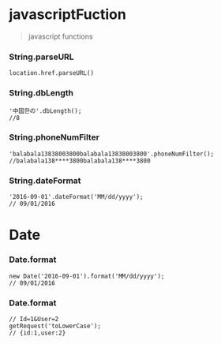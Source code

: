 # javascriptFuction
> javascript functions


### String.parseURL
```
location.href.parseURL()
```

### String.dbLength 
```
'中国한の'.dbLength();
//8
```

### String.phoneNumFilter  
```
'balabala13838003800balabala13838003800'.phoneNumFilter();
//balabala138****3800balabala138****3800
```

### String.dateFormat  
```
'2016-09-01'.dateFormat('MM/dd/yyyy');
// 09/01/2016
```

# Date

### Date.format

```
new Date('2016-09-01').format('MM/dd/yyyy');
// 09/01/2016
```

### Date.format

```
// Id=1&User=2
getRequest('toLowerCase');
// {id:1,user:2}
```

